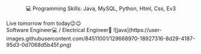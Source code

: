 <center>💻 Programming Skills: Java, MySQL, Python, Html, Css, Ev3</center>
<br>
Live tomorrow from today😉😉 
<br>
Software Engineer💻 / Electrical Engineer🤖
![java](https://user-images.githubusercontent.com/84511001/129668970-18927316-8d29-4187-95d3-0d7068d5b45f.png)
